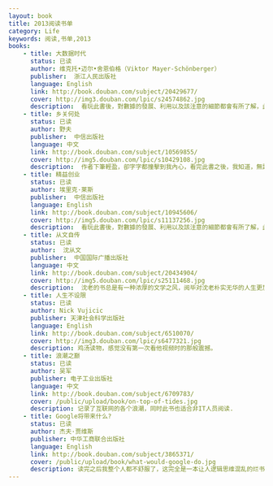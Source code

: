 ```yaml
---
layout: book
title: 2013阅读书单
category: Life
keywords: 阅读,书单,2013
books: 
    - title: 大数据时代
      status: 已读
      author: 维克托•迈尔•舍恩伯格（Viktor Mayer-Schönberger） 
      publisher:  浙江人民出版社
      language: English
      link: http://book.douban.com/subject/20429677/
      cover: http://img3.douban.com/lpic/s24574862.jpg
      description:  看玩此書後，對數據的發展、利用以及該注意的細節都會有所了解，此書適合每一個經商的人閱讀，閱畢定會有意想不到的收獲。
    - title: 乡关何处
      status: 已读
      author: 野夫
      publisher:  中信出版社
      language: 中文
      link: http://book.douban.com/subject/10569855/
      cover: http://img5.douban.com/lpic/s10429108.jpg
      description:  作者下筆輕盈，卻字字都撞擊到我內心，看完此書之後，我知道，無論以後身處何方，當我翻開這本書之後，一定會勾起我對故土的思念。由此可見，野夫先生對故土的熱愛以及其對友人的思念是何等的濃厚。唉，畢竟時間永不會倒流，我們都只能選擇往前走，而對自幼嗅着故鄉泥土的氣息長大的我，到了大學後，雖說對大城市的一切都感到新奇、興奮，但故鄉的一花一草都始終在我心頭縈繞，我相信，任何在外漂泊的遊子在看了《鄉關何處》之後，定會淚如泉涌。
    - title: 精益创业
      status: 已读
      author: 埃里克·莱斯
      publisher:  中信出版社
      language: English
      link: http://book.douban.com/subject/10945606/
      cover: http://img5.douban.com/lpic/s11137256.jpg
      description:  看玩此書後，對數據的發展、利用以及該注意的細節都會有所了解，此書適合每一個經商的人閱讀，閱畢定會有意想不到的收獲。
    - title: 从文自传
      status: 已读
      author:  沈从文
      publisher:  中国国际广播出版社
      language: 中文
      link: http://book.douban.com/subject/20434904/
      cover: http://img5.douban.com/lpic/s25111468.jpg
      description:  沈老的书总是有一种浓厚的文学之风，阅毕对沈老朴实无华的人生更加向往。
    - title: 人生不设限
      status: 已读
      author: Nick Vujicic 
      publisher: 天津社会科学出版社
      language: English
      link: http://book.douban.com/subject/6510070/
      cover: http://img3.douban.com/lpic/s6477321.jpg
      description: 鸡汤读物，感觉没有第一次看他视频时的那般震撼。
    - title: 浪潮之巅
      status: 已读
      author: 吴军
      publisher: 电子工业出版社
      language: 中文
      link: http://book.douban.com/subject/6709783/
      cover: /public/upload/book/on-top-of-tides.jpg
      description: 记录了互联网的各个浪潮，同时此书也适合非IT人员阅读.
    - title: Google将带来什么?
      status: 已读
      author: 杰夫·贾维斯 
      publisher: 中华工商联合出版社
      language: English
      link: http://book.douban.com/subject/3865371/
      cover: /public/upload/book/what-would-google-do.jpg
      description: 读完之后我整个人都不舒服了，这完全是一本让人逻辑思维混乱的烂书，读书过程中我第一次这么难受，巴不得快点把书给烧掉，2013年我读过最烂的书，没有之一！
---
```

